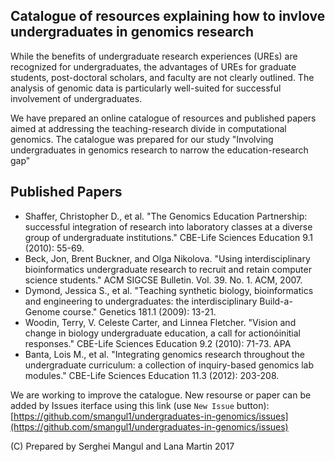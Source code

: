 ## Catalogue of resources explaining how to invlove undergraduates in genomics research 

While the benefits of undergraduate research experiences (UREs) are recognized for undergraduates, the advantages of UREs for graduate students, post-doctoral scholars, and faculty are not clearly outlined. The analysis of genomic data is particularly well-suited for successful involvement of undergraduates. 

We have prepared an online catalogue of resources and published papers aimed at addressing the teaching-research divide in computational genomics. The catalogue was prepared for our study "Involving undergraduates in genomics research to narrow the education-research gap"


## Published Papers

- Shaffer, Christopher D., et al. "The Genomics Education Partnership: successful integration of research into laboratory classes at a diverse group of undergraduate institutions." CBE-Life Sciences Education 9.1 (2010): 55-69.
- Beck, Jon, Brent Buckner, and Olga Nikolova. "Using interdisciplinary bioinformatics undergraduate research to recruit and retain computer science students." ACM SIGCSE Bulletin. Vol. 39. No. 1. ACM, 2007.
- Dymond, Jessica S., et al. "Teaching synthetic biology, bioinformatics and engineering to undergraduates: the interdisciplinary Build-a-Genome course." Genetics 181.1 (2009): 13-21.
- Woodin, Terry, V. Celeste Carter, and Linnea Fletcher. "Vision and change in biology undergraduate education, a call for actionóinitial responses." CBE-Life Sciences Education 9.2 (2010): 71-73.
APA	
- Banta, Lois M., et al. "Integrating genomics research throughout the undergraduate curriculum: a collection of inquiry-based genomics lab modules." CBE-Life Sciences Education 11.3 (2012): 203-208.



We are working to improve the catalogue. New resourse  or paper can be added by Issues iterface using this link (use `New Issue` button): [https://github.com/smangul1/undergraduates-in-genomics/issues](https://github.com/smangul1/undergraduates-in-genomics/issues)

(C) Prepared by Serghei Mangul and Lana Martin 2017
